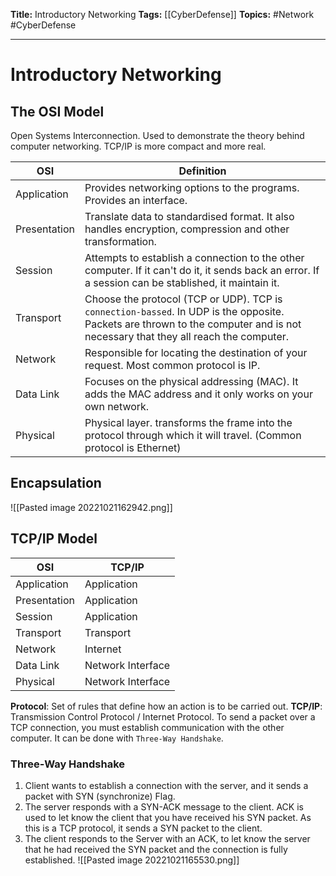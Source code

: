 **Title:** Introductory Networking
**Tags:** [[CyberDefense]]
**Topics:** #Network #CyberDefense 

---
# Introductory Networking
## The OSI Model
Open Systems Interconnection. Used to demonstrate the theory behind computer networking. TCP/IP is more compact and more real. 

| **OSI** | **Definition** |
| --- | --- |
| Application | Provides networking options to the programs. Provides an interface. |
| Presentation | Translate data to standardised format. It also handles encryption, compression and other transformation. | 
| Session | Attempts to establish a connection to the other computer. If it can't do it, it sends back an error. If a session can be stablished, it maintain it. |
| Transport | Choose the protocol (TCP or UDP). TCP is `connection-bassed`. In UDP is the opposite. Packets are thrown to the computer and is not necessary that they all reach the computer. |
| Network | Responsible for locating the destination of your request. Most common protocol is IP. |
| Data Link | Focuses on the physical addressing (MAC). It adds the MAC address and it only works on your own network. |
| Physical | Physical layer. transforms the frame into the protocol through which it will travel. (Common protocol is Ethernet) |

## Encapsulation
![[Pasted image 20221021162942.png]]

## TCP/IP Model
| **OSI**      | **TCP/IP**        |
| ------------ | ----------------- |
| Application  | Application       |
| Presentation | Application       |
| Session      | Application       |
| Transport    | Transport         |
| Network      | Internet          |
| Data Link    | Network Interface |
| Physical     | Network Interface |

**Protocol**: Set of rules that define how an action is to be carried out. 
**TCP/IP**: Transmission Control Protocol / Internet Protocol.
To send a packet over a TCP connection, you must establish communication with the other computer. It can be done with `Three-Way Handshake`.

### Three-Way Handshake
1. Client wants to establish a connection with the server, and it sends a packet with SYN (synchronize) Flag.
2. The server responds with a SYN-ACK message to the client. ACK is used to let know the client that you have received his SYN packet. As this is a TCP protocol, it sends a SYN packet to the client.
3. The client responds to the Server with an ACK, to let know the server that he had received the SYN packet and the connection is fully established.
![[Pasted image 20221021165530.png]]

